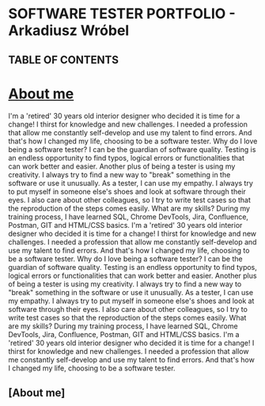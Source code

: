 # **SOFTWARE TESTER PORTFOLIO - Arkadiusz Wróbel**

## TABLE OF CONTENTS

<!---
ArkadiuszWrobel/ArkadiuszWrobel is a ✨ special ✨ repository because its `README.md` (this file) appears on your GitHub profile.
You can click the Preview link to take a look at your changes.
--->

# [About me](#about-me)

I'm a 'retired' 30 years old interior designer who decided it is time for a change! I thirst for knowledge and new challenges. I needed a profession that allow me constantly self-develop and use my talent to find errors. And that's how I changed my life, choosing to be a software tester.
Why do I love being a software tester? I can be the guardian of software quality. Testing is an endless opportunity to find typos, logical errors or functionalities that can work better and easier. Another plus of being a tester is using my creativity. I always try to find a new way to "break" something in the software or use it unusually. As a tester, I can use my empathy. I always try to put myself in someone else's shoes and look at software through their eyes. I also care about other colleagues, so I try to write test cases so that the reproduction of the steps comes easily.
What are my skills? During my training process, I have learned SQL, Chrome DevTools, Jira, Confluence, Postman, GIT and HTML/CSS basics.
I'm a 'retired' 30 years old interior designer who decided it is time for a change! I thirst for knowledge and new challenges. I needed a profession that allow me constantly self-develop and use my talent to find errors. And that's how I changed my life, choosing to be a software tester.
Why do I love being a software tester? I can be the guardian of software quality. Testing is an endless opportunity to find typos, logical errors or functionalities that can work better and easier. Another plus of being a tester is using my creativity. I always try to find a new way to "break" something in the software or use it unusually. As a tester, I can use my empathy. I always try to put myself in someone else's shoes and look at software through their eyes. I also care about other colleagues, so I try to write test cases so that the reproduction of the steps comes easily.
What are my skills? During my training process, I have learned SQL, Chrome DevTools, Jira, Confluence, Postman, GIT and HTML/CSS basics.
I'm a 'retired' 30 years old interior designer who decided it is time for a change! I thirst for knowledge and new challenges. I needed a profession that allow me constantly self-develop and use my talent to find errors. And that's how I changed my life, choosing to be a software tester.


## [About me] 


